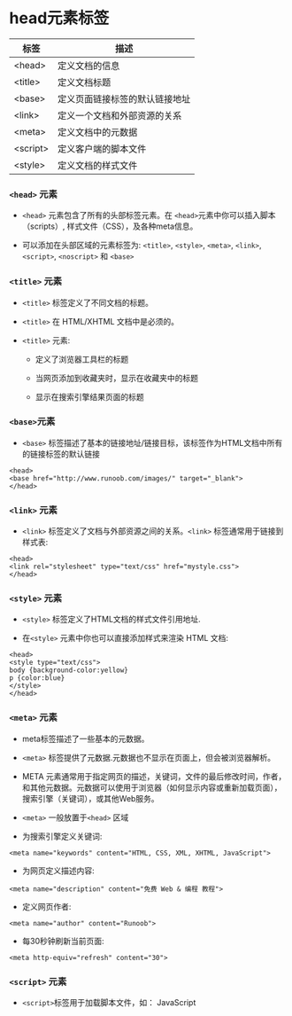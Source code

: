# head元素标签

|标签|描述|
| -- | -- |
|\<head>|定义文档的信息|
|\<title>|定义文档标题|
|\<base>|定义页面链接标签的默认链接地址|
|\<link>|定义一个文档和外部资源的关系|
|\<meta>|定义文档中的元数据|
|\<script>|定义客户端的脚本文件|
|\<style>|定义文档的样式文件|

### ```<head>``` 元素

+ ```<head>``` 元素包含了所有的头部标签元素。在 ```<head>```元素中你可以插入脚本（scripts）, 样式文件（CSS），及各种meta信息。

+ 可以添加在头部区域的元素标签为: ```<title>```, ```<style>```, ```<meta>```, ```<link>```, ```<script>```, ```<noscript>``` 和 ```<base>```

### ```<title>``` 元素

+ ```<title>``` 标签定义了不同文档的标题。

+ ```<title>``` 在 HTML/XHTML 文档中是必须的。

+ ```<title>``` 元素:

  + 定义了浏览器工具栏的标题

  + 当网页添加到收藏夹时，显示在收藏夹中的标题

  + 显示在搜索引擎结果页面的标题

### ```<base>```元素

+ ```<base>``` 标签描述了基本的链接地址/链接目标，该标签作为HTML文档中所有的链接标签的默认链接

```(html)
<head>
<base href="http://www.runoob.com/images/" target="_blank">
</head>
```

### ```<link>``` 元素

+ ```<link>``` 标签定义了文档与外部资源之间的关系。```<link>``` 标签通常用于链接到样式表:
  
```(html)
<head>
<link rel="stylesheet" type="text/css" href="mystyle.css">
</head>
```

### ```<style>``` 元素

+ ```<style>``` 标签定义了HTML文档的样式文件引用地址.

+ 在```<style>``` 元素中你也可以直接添加样式来渲染 HTML 文档:

```(html)
<head>
<style type="text/css">
body {background-color:yellow}
p {color:blue}
</style>
</head>
```

### ```<meta>``` 元素

+ meta标签描述了一些基本的元数据。

+ ```<meta>``` 标签提供了元数据.元数据也不显示在页面上，但会被浏览器解析。

+ META 元素通常用于指定网页的描述，关键词，文件的最后修改时间，作者，和其他元数据。元数据可以使用于浏览器（如何显示内容或重新加载页面），搜索引擎（关键词），或其他Web服务。

+ ```<meta>``` 一般放置于```<head>``` 区域

+ 为搜索引擎定义关键词:

```(html)
<meta name="keywords" content="HTML, CSS, XML, XHTML, JavaScript">
```

+ 为网页定义描述内容:

```(html)
<meta name="description" content="免费 Web & 编程 教程">
```

+ 定义网页作者:

```(html)
<meta name="author" content="Runoob">
```

+ 每30秒钟刷新当前页面:

```(html)
<meta http-equiv="refresh" content="30">
```

### ```<script>``` 元素

+ ```<script>```标签用于加载脚本文件，如： JavaScript
